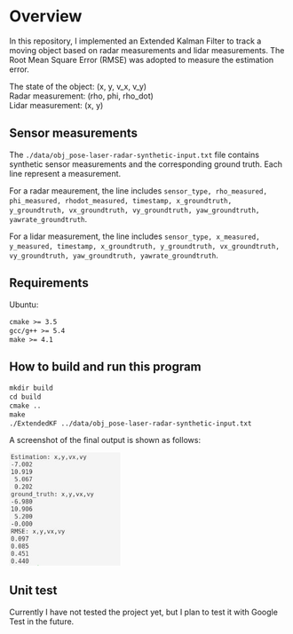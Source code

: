 # Overview
In this repository, I implemented an Extended Kalman Filter to track a moving object based on radar measurements and lidar measurements. The Root Mean Square Error (RMSE) was adopted to measure the estimation error.

The state of the object: (x, y, v_x, v_y)  
Radar measurement: (rho, phi, rho_dot)  
Lidar measurement: (x, y)

## Sensor measurements 
The `./data/obj_pose-laser-radar-synthetic-input.txt` file contains synthetic sensor measurements and the corresponding ground truth. Each line represent a measurement.

For a radar meaurement, the line includes `sensor_type, rho_measured, phi_measured, rhodot_measured, timestamp, x_groundtruth, y_groundtruth, vx_groundtruth, vy_groundtruth, yaw_groundtruth, yawrate_groundtruth`.

For a lidar measurement, the line includes `sensor_type, x_measured, y_measured, timestamp, x_groundtruth, y_groundtruth, vx_groundtruth, vy_groundtruth, yaw_groundtruth, yawrate_groundtruth`.

## Requirements
Ubuntu:
```
cmake >= 3.5
gcc/g++ >= 5.4
make >= 4.1
```
## How to build and run this program

 ```
 mkdir build
 cd build
 cmake ..
 make
 ./ExtendedKF ../data/obj_pose-laser-radar-synthetic-input.txt 
 ```

 A screenshot of the final output is shown as follows:

 <img src="./data/screenshot_final_output.jpg" width="200"/>

## Unit test
Currently I have not tested the project yet, but I plan to test it with Google Test in the future.



